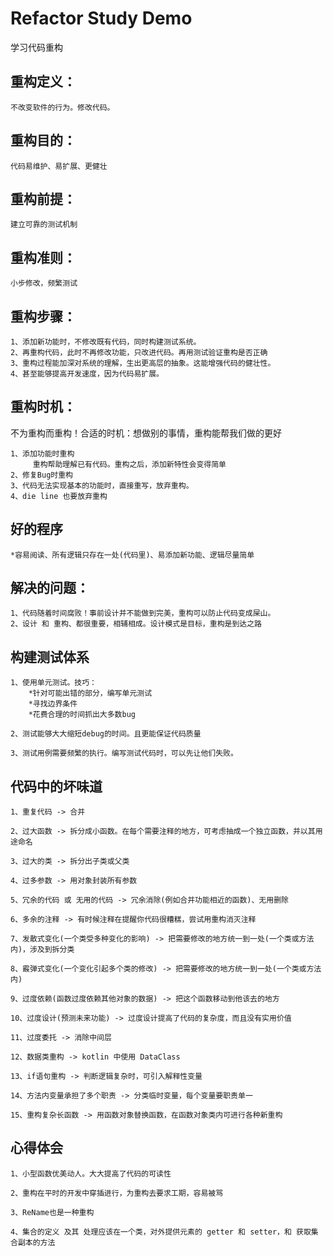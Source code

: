 # Refactor Study Demo

学习代码重构

## 重构定义：

    不改变软件的行为。修改代码。

## 重构目的：

    代码易维护、易扩展、更健壮

## 重构前提：

    建立可靠的测试机制

## 重构准则：

    小步修改，频繁测试

## 重构步骤：

    1、添加新功能时，不修改既有代码，同时构建测试系统。
    2、再重构代码，此时不再修改功能，只改进代码。再用测试验证重构是否正确
    3、重构过程能加深对系统的理解，生出更高层的抽象。这能增强代码的健壮性。
    4、甚至能够提高开发速度，因为代码易扩展。

## 重构时机：

不为重构而重构！合适的时机：想做别的事情，重构能帮我们做的更好

    1、添加功能时重构
         重构帮助理解已有代码。重构之后，添加新特性会变得简单 
    2、修复Bug时重构
    3、代码无法实现基本的功能时，直接重写，放弃重构。
    4、die line 也要放弃重构

## 好的程序

    *容易阅读、所有逻辑只存在一处(代码里)、易添加新功能、逻辑尽量简单

## 解决的问题：

    1、代码随着时间腐败！事前设计并不能做到完美，重构可以防止代码变成屎山。
    2、设计 和 重构、都很重要，相辅相成。设计模式是目标，重构是到达之路

## 构建测试体系

    1、使用单元测试。技巧：
        *针对可能出错的部分，编写单元测试
        *寻找边界条件
        *花费合理的时间抓出大多数bug

    2、测试能够大大缩短debug的时间。且更能保证代码质量

    3、测试用例需要频繁的执行。编写测试代码时，可以先让他们失败。

## 代码中的坏味道

    1、重复代码 -> 合并

    2、过大函数 -> 拆分成小函数。在每个需要注释的地方，可考虑抽成一个独立函数，并以其用途命名

    3、过大的类 -> 拆分出子类或父类

    4、过多参数 -> 用对象封装所有参数

    5、冗余的代码 或 无用的代码 -> 冗余消除(例如合并功能相近的函数)、无用删除

    6、多余的注释 -> 有时候注释在提醒你代码很糟糕，尝试用重构消灭注释
    
    7、发散式变化(一个类受多种变化的影响) -> 把需要修改的地方统一到一处(一个类或方法内)，涉及到拆分类

    8、霰弹式变化(一个变化引起多个类的修改) -> 把需要修改的地方统一到一处(一个类或方法内)

    9、过度依赖(函数过度依赖其他对象的数据) -> 把这个函数移动到他该去的地方

    10、过度设计(预测未来功能) -> 过度设计提高了代码的复杂度，而且没有实用价值

    11、过度委托 -> 消除中间层

    12、数据类重构 -> kotlin 中使用 DataClass

    13、if语句重构 -> 判断逻辑复杂时，可引入解释性变量

    14、方法内变量承担了多个职责 -> 分类临时变量，每个变量要职责单一

    15、重构复杂长函数 -> 用函数对象替换函数，在函数对象类内可进行各种新重构

## 心得体会

    1、小型函数优美动人。大大提高了代码的可读性

    2、重构在平时的开发中穿插进行，为重构去要求工期，容易被骂

    3、ReName也是一种重构

    4、集合的定义 及其 处理应该在一个类，对外提供元素的 getter 和 setter，和 获取集合副本的方法